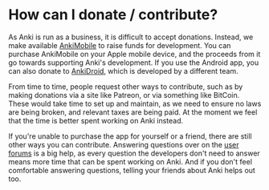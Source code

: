 # How can I donate / contribute?

As Anki is run as a business, it is difficult to accept donations. Instead, we
make available [AnkiMobile](https://apps.apple.com/us/app/ankimobile-flashcards/id373493387)
to raise funds for development. You can purchase
AnkiMobile on your Apple mobile device, and the proceeds from it go towards
supporting Anki's development. If you use the Android app, you can also donate to [AnkiDroid](https://opencollective.com/ankidroid),
which is developed by a different team.

From time to time, people request other ways to contribute, such as by making
donations via a site like Patreon, or via something like BitCoin. These would
take time to set up and maintain, as we need to ensure no laws are being broken,
and relevant taxes are being paid. At the moment we feel that the time is better
spent working on Anki instead.

If you're unable to purchase the app for yourself or a friend, there are still
other ways you can contribute. Answering questions over on the [user
forums](https://forums.ankiweb.net) is a big help, as every question the
developers don't need to answer means more time that can be spent working on
Anki. And if you don't feel comfortable answering questions, telling your
friends about Anki helps out too.
